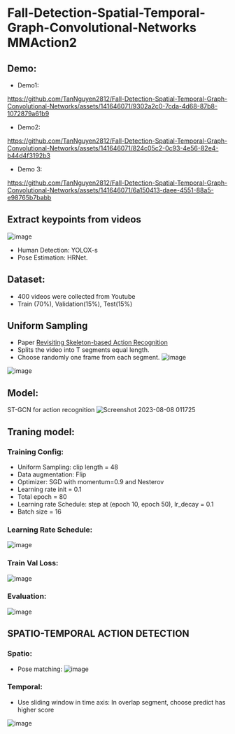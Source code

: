 # Fall-Detection-Spatial-Temporal-Graph-Convolutional-Networks MMAction2
## Demo:
* Demo1:

https://github.com/TanNguyen2812/Fall-Detection-Spatial-Temporal-Graph-Convolutional-Networks/assets/141646071/9302a2c0-7cda-4d68-87b8-1072879a61b9
* Demo2:
  


https://github.com/TanNguyen2812/Fall-Detection-Spatial-Temporal-Graph-Convolutional-Networks/assets/141646071/824c05c2-0c93-4e56-82e4-b44d4f3192b3

* Demo 3:



https://github.com/TanNguyen2812/Fall-Detection-Spatial-Temporal-Graph-Convolutional-Networks/assets/141646071/6a150413-daee-4551-88a5-e98765b7babb


## Extract keypoints from videos 
![image](https://github.com/TanNguyen2812/Fall-Detection-Spatial-Temporal-Graph-Convolutional-Networks/assets/141646071/74ac58ff-974d-456d-8522-338b106bb0dd)
* Human Detection: YOLOX-s
* Pose Estimation: HRNet.
## Dataset: 
* 400 videos were collected from Youtube
* Train (70%), Validation(15%), Test(15%)
## Uniform Sampling 
* Paper [Revisiting Skeleton-based Action Recognition](https://arxiv.org/abs/2104.13586)
* Splits the video into T segments equal length.
* Choose randomly one frame from each segment.
![image](https://github.com/TanNguyen2812/Fall-Detection-Spatial-Temporal-Graph-Convolutional-Networks/assets/141646071/4750bd6a-9146-4f56-b274-15925bb47891)

![image](https://github.com/TanNguyen2812/Fall-Detection-Spatial-Temporal-Graph-Convolutional-Networks/assets/141646071/a93d179c-9b7e-494e-a22a-2a3db1d5d9a7)

## Model:
ST-GCN for action recognition
![Screenshot 2023-08-08 011725](https://github.com/TanNguyen2812/Fall-Detection-Spatial-Temporal-Graph-Convolutional-Networks/assets/141646071/74d671f3-867e-4fba-aede-378d496ca7b7)
## Traning model: 
### Training Config: 
* Uniform Sampling: clip length = 48
* Data augmentation: Flip
* Optimizer: SGD with momentum=0.9 and Nesterov
* Learning rate init = 0.1
* Total epoch = 80 
* Learning rate Schedule: step at (epoch 10, epoch 50), lr_decay = 0.1
* Batch size = 16
### Learning Rate Schedule:
![image](https://github.com/TanNguyen2812/Fall-Detection-Spatial-Temporal-Graph-Convolutional-Networks/assets/141646071/d0903fc5-eeeb-4529-b131-169a5941f298)
### Train Val Loss: 
![image](https://github.com/TanNguyen2812/Fall-Detection-Spatial-Temporal-Graph-Convolutional-Networks/assets/141646071/e51375bb-c6ab-4dc4-9db6-6a02cda328a9)

### Evaluation: 
![image](https://github.com/TanNguyen2812/Fall-Detection-Spatial-Temporal-Graph-Convolutional-Networks/assets/141646071/e9fea4eb-cbf8-446e-b3e1-91b5071c02ac)

## SPATIO-TEMPORAL ACTION DETECTION
### Spatio:
* Pose matching:
  ![image](https://github.com/TanNguyen2812/Fall-Detection-Spatial-Temporal-Graph-Convolutional-Networks/assets/141646071/11082ed9-3ad4-4cd7-84c8-e286139f1c23)
### Temporal: 
* Use sliding window in time axis: In overlap segment, choose predict has higher score

![image](https://github.com/TanNguyen2812/Fall-Detection-Spatial-Temporal-Graph-Convolutional-Networks/assets/141646071/da97c836-82e0-4f35-8d59-1c28e10df634)






